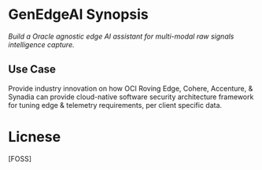 # GenEdgeAI Synopsis
*Build a Oracle agnostic edge AI assistant for multi-modal raw signals intelligence capture.*

## Use Case
Provide industry innovation on how OCI Roving Edge, Cohere, Accenture, & Synadia can provide cloud-native software security architecture framework for tuning edge & telemetry requirements, per client specific data.

# Licnese
[FOSS]

